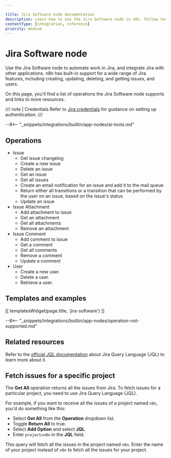 ```yaml
---

title: Jira Software node documentation
description: Learn how to use the Jira Software node in n8n. Follow technical documentation to integrate Jira Software node into your workflows.
contentType: [integration, reference]
priority: medium
---
```


# Jira Software node

Use the Jira Software node to automate work in Jira, and integrate Jira with other applications. n8n has built-in support for a wide range of Jira features, including creating, updating, deleting, and getting issues, and users. 

On this page, you'll find a list of operations the Jira Software node supports and links to more resources.

/// note | Credentials
Refer to [Jira credentials](/integrations/builtin/credentials/jira.md) for guidance on setting up authentication. 
///

--8<-- "_snippets/integrations/builtin/app-nodes/ai-tools.md"

## Operations

* Issue
    * Get issue changelog
    * Create a new issue
    * Delete an issue
    * Get an issue
    * Get all issues
    * Create an email notification for an issue and add it to the mail queue
    * Return either all transitions or a transition that can be performed by the user on an issue, based on the issue's status
    * Update an issue
* Issue Attachment
    * Add attachment to issue
    * Get an attachment
    * Get all attachments
    * Remove an attachment
* Issue Comment
    * Add comment to issue
    * Get a comment
    * Get all comments
    * Remove a comment
    * Update a comment
* User
    * Create a new user.
    * Delete a user.
    * Retrieve a user.

## Templates and examples

<!-- see https://www.notion.so/n8n/Pull-in-templates-for-the-integrations-pages-37c716837b804d30a33b47475f6e3780 -->
[[ templatesWidget(page.title, 'jira-software') ]]

--8<-- "_snippets/integrations/builtin/app-nodes/operation-not-supported.md"

## Related resources

Refer to the [official JQL documentation](https://www.atlassian.com/software/jira/guides/expand-jira/jql) about Jira Query Language (JQL) to learn more about it.

## Fetch issues for a specific project

The **Get All** operation returns all the issues from Jira. To fetch issues for a particular project, you need to use Jira Query Language (JQL).

For example, if you want to receive all the issues of a project named `n8n`, you'd do something like this:

- Select **Get All** from the **Operation** dropdown list.
- Toggle **Return All** to true.
- Select **Add Option** and select **JQL**.
- Enter `project=n8n` in the **JQL** field.

This query will fetch all the issues in the project named `n8n`. Enter the name of your project instead of `n8n` to fetch all the issues for your project.
